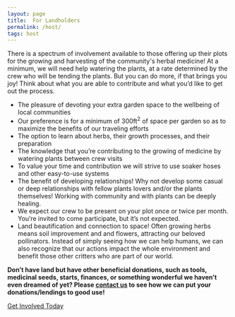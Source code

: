 ```yaml
---
layout: page
title:  For Landholders
permalink: /host/
tags: host
---
```


There is a spectrum of involvement available to those offering up their plots for the growing and harvesting of the community's herbal medicine! At a minimum, we will need help watering the plants, at a rate determined by the crew who will be tending the plants. But you can do more, if that brings you joy! Think about what you are able to contribute and what you’d like to get out the process.

* The pleasure of devoting your extra garden space to the wellbeing of local communities
* Our preference is for a minimum of 300ft<sup>2</sup> of space per garden so as to maximize the benefits of our traveling efforts
* The option to learn about herbs, their growth processes, and their preparation
* The knowledge that you’re contributing to the growing of medicine by watering plants between crew visits
* To value your time and contribution we will strive to use soaker hoses and other easy-to-use systems
* The benefit of developing relationships! Why not develop some casual or deep relationships with fellow plants lovers and/or the  plants themselves! Working with community and with plants can be deeply healing.
* We expect our crew to be present on your plot once or twice per month. You’re invited to come participate, but it’s not expected.
* Land beautification and connection to space! Often growing herbs means soil improvement and and flowers, attracting our beloved pollinators. Instead of simply seeing how we can help humans, we can also recognize that our actions impact the whole environment and benefit those other critters who are part of our world.

**Don’t have land but have other beneficial donations, such as tools, medicinal seeds, starts, finances, or something wonderful we haven’t even dreamed of yet? Please [contact us](/contact/) to see how we can put your donations/lendings to good use!**

<a href="/contact" class="button button-ctr">Get Involved Today</a>
